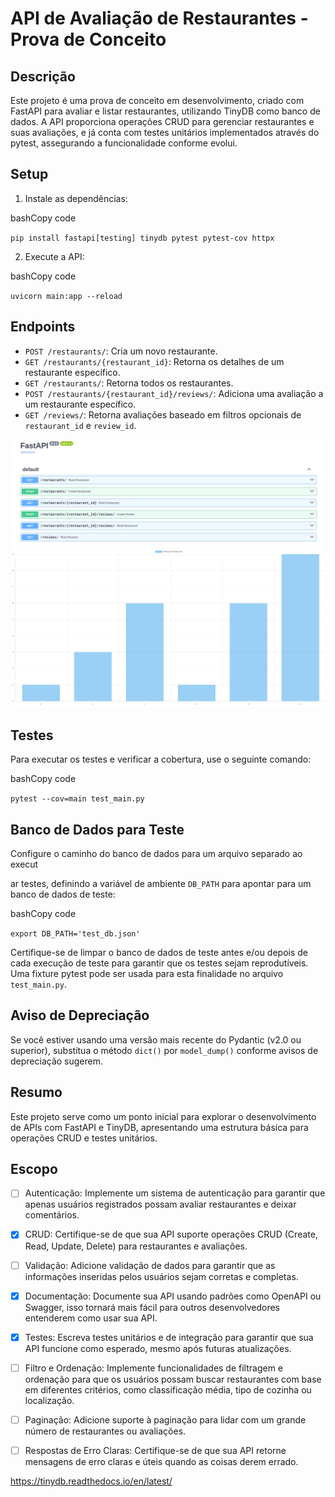 # API de Avaliação de Restaurantes - Prova de Conceito

## Descrição

Este projeto é uma prova de conceito em desenvolvimento, criado com FastAPI para avaliar e listar restaurantes, utilizando TinyDB como banco de dados. A API proporciona operações CRUD para gerenciar restaurantes e suas avaliações, e já conta com testes unitários implementados através do pytest, assegurando a funcionalidade conforme evolui.

## Setup

1.  Instale as dependências:

bashCopy code

`pip install fastapi[testing] tinydb pytest pytest-cov httpx` 

2.  Execute a API:

bashCopy code

`uvicorn main:app --reload` 

## Endpoints

-   `POST /restaurants/`: Cria um novo restaurante.
-   `GET /restaurants/{restaurant_id}`: Retorna os detalhes de um restaurante específico.
-   `GET /restaurants/`: Retorna todos os restaurantes.
-   `POST /restaurants/{restaurant_id}/reviews/`: Adiciona uma avaliação a um restaurante específico.
-   `GET /reviews/`: Retorna avaliações baseado em filtros opcionais de `restaurant_id` e `review_id`.


![Endpoints](./img.png)
![chats](./img2.png)
## Testes

Para executar os testes e verificar a cobertura, use o seguinte comando:

bashCopy code

`pytest --cov=main test_main.py` 

## Banco de Dados para Teste

Configure o caminho do banco de dados para um arquivo separado ao execut

ar testes, definindo a variável de ambiente `DB_PATH` para apontar para um banco de dados de teste:

bashCopy code

`export DB_PATH='test_db.json'` 

Certifique-se de limpar o banco de dados de teste antes e/ou depois de cada execução de teste para garantir que os testes sejam reprodutíveis. Uma fixture pytest pode ser usada para esta finalidade no arquivo `test_main.py`.

## Aviso de Depreciação

Se você estiver usando uma versão mais recente do Pydantic (v2.0 ou superior), substitua o método `dict()` por `model_dump()` conforme avisos de depreciação sugerem.

## Resumo

Este projeto serve como um ponto inicial para explorar o desenvolvimento de APIs com FastAPI e TinyDB, apresentando uma estrutura básica para operações CRUD e testes unitários.










## Escopo

- [ ] Autenticação: Implemente um sistema de autenticação para garantir que apenas usuários registrados possam avaliar restaurantes e deixar comentários.

- [X] CRUD: Certifique-se de que sua API suporte operações CRUD (Create, Read, Update, Delete) para restaurantes e avaliações.

- [ ] Validação: Adicione validação de dados para garantir que as informações inseridas pelos usuários sejam corretas e completas.

- [X] Documentação: Documente sua API usando padrões como OpenAPI ou Swagger, isso tornará mais fácil para outros desenvolvedores entenderem como usar sua API.

- [X] Testes: Escreva testes unitários e de integração para garantir que sua API funcione como esperado, mesmo após futuras atualizações.

- [ ] Filtro e Ordenação: Implemente funcionalidades de filtragem e ordenação para que os usuários possam buscar restaurantes com base em diferentes critérios, como classificação média, tipo de cozinha ou localização.

- [ ] Paginação: Adicione suporte à paginação para lidar com um grande número de restaurantes ou avaliações.

- [ ] Respostas de Erro Claras: Certifique-se de que sua API retorne mensagens de erro claras e úteis quando as coisas derem errado.



https://tinydb.readthedocs.io/en/latest/